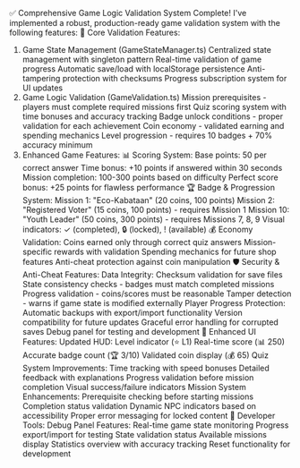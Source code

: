 ✅ Comprehensive Game Logic Validation System Complete!
I've implemented a robust, production-ready game validation system with the following features:
🔐 Core Validation Features:

1. Game State Management (GameStateManager.ts)
   Centralized state management with singleton pattern
   Real-time validation of game progress
   Automatic save/load with localStorage persistence
   Anti-tampering protection with checksums
   Progress subscription system for UI updates
2. Game Logic Validation (GameValidation.ts)
   Mission prerequisites - players must complete required missions first
   Quiz scoring system with time bonuses and accuracy tracking
   Badge unlock conditions - proper validation for each achievement
   Coin economy - validated earning and spending mechanics
   Level progression - requires 10 badges + 70% accuracy minimum
3. Enhanced Game Features:
   📊 Scoring System:
   Base points: 50 per correct answer
   Time bonus: +10 points if answered within 30 seconds
   Mission completion: 100-300 points based on difficulty
   Perfect score bonus: +25 points for flawless performance
   🏆 Badge & Progression System:
   Mission 1: "Eco-Kabataan" (20 coins, 100 points)
   Mission 2: "Registered Voter" (15 coins, 100 points) - requires Mission 1
   Mission 10: "Youth Leader" (50 coins, 300 points) - requires Missions 7, 8, 9
   Visual indicators: ✓ (completed), 🔒 (locked), ! (available)
   💰 Economy Validation:
   Coins earned only through correct quiz answers
   Mission-specific rewards with validation
   Spending mechanics for future shop features
   Anti-cheat protection against coin manipulation
   🛡️ Security & Anti-Cheat Features:
   Data Integrity:
   Checksum validation for save files
   State consistency checks - badges must match completed missions
   Progress validation - coins/scores must be reasonable
   Tamper detection - warns if game state is modified externally
   Player Progress Protection:
   Automatic backups with export/import functionality
   Version compatibility for future updates
   Graceful error handling for corrupted saves
   Debug panel for testing and development
   📱 Enhanced UI Features:
   Updated HUD:
   Level indicator (⭐ L1)
   Real-time score (📊 250)
   Accurate badge count (🏆 3/10)
   Validated coin display (💰 65)
   Quiz System Improvements:
   Time tracking with speed bonuses
   Detailed feedback with explanations
   Progress validation before mission completion
   Visual success/failure indicators
   Mission System Enhancements:
   Prerequisite checking before starting missions
   Completion status validation
   Dynamic NPC indicators based on accessibility
   Proper error messaging for locked content
   🔧 Developer Tools:
   Debug Panel Features:
   Real-time game state monitoring
   Progress export/import for testing
   State validation status
   Available missions display
   Statistics overview with accuracy tracking
   Reset functionality for development
